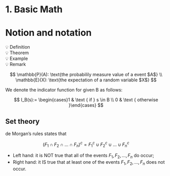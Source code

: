 # 1. Basic Math

# Notion and notation

<aside>
💡 Definition

</aside>

<aside>
💡 Theorem

</aside>

<aside>
💡 Example

</aside>

<aside>
💡 Remark

</aside>

$$
\mathbb{P}(A): \text{the probabilily measure value of a event $A$} \\
\mathbb{E}(X): \text{the expectation of a random variable $X$} 
$$

We denote the indicator function for given B as follows:

$$
I_B(s):= \begin{cases}1 & \text { if } s \in B \\ 0 & \text { otherwise }\end{cases}
$$

## Set theory

de Morgan’s rules states that

$$
\left(F_1 \cap F_2 \cap \ldots \cap F_n\right)^c=F_1^c \cup F_2^c \cup \ldots \cup F_n^c
$$

- Left hand: 
it is NOT true that all of the events $F_1, F_2, \ldots, F_n$ do occur;
- Right hand:
 it IS true that at least one of the events $F_1, F_2, \ldots, F_n$ does not occur.